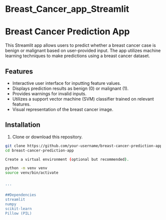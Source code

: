 # Breast_Cancer_app_Streamlit
# Breast Cancer Prediction App

This Streamlit app allows users to predict whether a breast cancer case is benign or malignant based on user-provided input. The app utilizes machine learning techniques to make predictions using a breast cancer dataset.



## Features

- Interactive user interface for inputting feature values.
- Displays prediction results as benign (0) or malignant (1).
- Provides warnings for invalid inputs.
- Utilizes a support vector machine (SVM) classifier trained on relevant features.
- Visual representation of the breast cancer image.

## Installation

1. Clone or download this repository.

```sh
git clone https://github.com/your-username/breast-cancer-prediction-app.git
cd breast-cancer-prediction-app

Create a virtual environment (optional but recommended).

python -m venv venv
source venv/bin/activate


'''

##Dependencies
streamlit
numpy
scikit-learn
Pillow (PIL)




